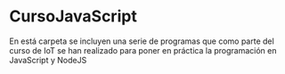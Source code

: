 # CursoJavaScript
En está carpeta se incluyen una serie de programas que como parte del curso de IoT se han realizado para poner en práctica la programación en JavaScript y NodeJS
